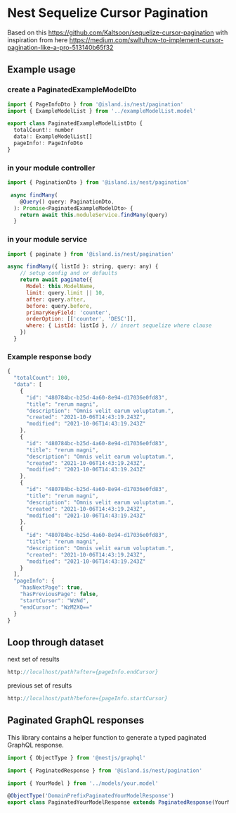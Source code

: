 <!-- gitbook-navigation: "Pagination" -->

# Nest Sequelize Cursor Pagination

Based on this https://github.com/Kaltsoon/sequelize-cursor-pagination with inspiration from here https://medium.com/swlh/how-to-implement-cursor-pagination-like-a-pro-513140b65f32

## Example usage

### create a PaginatedExampleModelDto

```javascript
import { PageInfoDto } from '@island.is/nest/pagination'
import { ExampleModelList } from '../exampleModelList.model'

export class PaginatedExampleModelListDto {
  totalCount!: number
  data!: ExampleModelList[]
  pageInfo!: PageInfoDto
}
```

### in your module controller

```javascript
import { PaginationDto } from '@island.is/nest/pagination'

 async findMany(
    @Query() query: PaginationDto,
  ): Promise<PaginatedExampleModelDto> {
    return await this.moduleService.findMany(query)
  }
```

### in your module service

```javascript
import { paginate } from '@island.is/nest/pagination'

async findMany({ listId }: string, query: any) {
    // setup config and or defaults
    return await paginate({
      Model: this.ModelName,
      limit: query.limit || 10,
      after: query.after,
      before: query.before,
      primaryKeyField: 'counter',
      orderOption: [['counter', 'DESC']],
      where: { ListId: listId }, // insert sequelize where clause
    })
  }
```

### Example response body

```javascript
{
  "totalCount": 100,
  "data": [
    {
      "id": "480784bc-b25d-4a60-8e94-d17036e0fd83",
      "title": "rerum magni",
      "description": "Omnis velit earum voluptatum.",
      "created": "2021-10-06T14:43:19.243Z",
      "modified": "2021-10-06T14:43:19.243Z"
    },
    {
      "id": "480784bc-b25d-4a60-8e94-d17036e0fd83",
      "title": "rerum magni",
      "description": "Omnis velit earum voluptatum.",
      "created": "2021-10-06T14:43:19.243Z",
      "modified": "2021-10-06T14:43:19.243Z"
    },
    {
      "id": "480784bc-b25d-4a60-8e94-d17036e0fd83",
      "title": "rerum magni",
      "description": "Omnis velit earum voluptatum.",
      "created": "2021-10-06T14:43:19.243Z",
      "modified": "2021-10-06T14:43:19.243Z"
    },
    {
      "id": "480784bc-b25d-4a60-8e94-d17036e0fd83",
      "title": "rerum magni",
      "description": "Omnis velit earum voluptatum.",
      "created": "2021-10-06T14:43:19.243Z",
      "modified": "2021-10-06T14:43:19.243Z"
    }
  ],
  "pageInfo": {
    "hasNextPage": true,
    "hasPreviousPage": false,
    "startCursor": "WzNd",
    "endCursor": "WzM2XQ=="
  }
}
```

## Loop through dataset

next set of results

```javascript
http://localhost/path?after={pageInfo.endCursor}
```

previous set of results

```javascript
http://localhost/path?before={pageInfo.startCursor}
```

## Paginated GraphQL responses

This library contains a helper function to generate a typed paginated GraphQL response.

```javascript
import { ObjectType } from '@nestjs/graphql'

import { PaginatedResponse } from '@island.is/nest/pagination'

import { YourModel } from '../models/your.model'

@ObjectType('DomainPrefixPaginatedYourModelResponse')
export class PaginatedYourModelResponse extends PaginatedResponse(YourModel) {}
```
